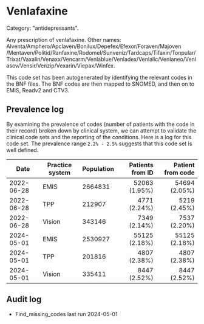 # Venlafaxine

Category: "antidepressants".

Any prescription of venlafaxine. Other names: Alventa/Amphero/Apclaven/Bonilux/Depefex/Efexor/Foraven/Majoven /Mentaven/Politid/Ranfaxine/Rodomel/Sunveniz/Tardcaps/Tifaxin/Tonpular/Trixat/Vaxalin/Venaxx/Vencarm/Venlablue/Venladex/Venlalic/Venlaneo/Venlasov/Vensir/Venzip/Vexarin/Viepax/Winfex.

This code set has been autogenerated by identifying the relevant codes in the BNF files. The BNF codes are then mapped to SNOMED, and then on to EMIS, Readv2 and CTV3.

## Prevalence log

By examining the prevalence of codes (number of patients with the code in their record) broken down by clinical system, we can attempt to validate the clinical code sets and the reporting of the conditions. Here is a log for this code set. The prevalence range `2.2% - 2.5%` suggests that this code set is well defined.

| Date       | Practice system | Population | Patients from ID | Patient from code |
| ---------- | --------------- | ---------- | ---------------: | ----------------: |
| 2022-06-28 | EMIS            | 2664831    |    52063 (1.95%) |     54694 (2.05%) |
| 2022-06-28 | TPP             | 212907     |     4771 (2.24%) |      5219 (2.45%) |
| 2022-06-28 | Vision          | 343146     |     7349 (2.14%) |      7537 (2.20%) |
| 2024-05-01 | EMIS            | 2530927    |    55125 (2.18%) |     55125 (2.18%) |
| 2024-05-01 | TPP             | 201816     |     4807 (2.38%) |      4807 (2.38%) |
| 2024-05-01 | Vision          | 335411     |     8447 (2.52%) |      8447 (2.52%) |

## Audit log

- Find_missing_codes last run 2024-05-01
